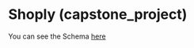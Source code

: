 # Shoply (capstone_project)

You can see the Schema [here](https://drawsql.app/teams/empty-team/diagrams/shoply)
